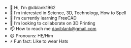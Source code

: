 - 👋 Hi, I’m @dblank1962
- 👀 I’m interested in Science, 3D, Technology, How to Spell
- 🌱 I’m currently learning FreeCAD
- 💞️ I’m looking to collaborate on 3D Printing
- 📫 How to reach me daviblank@gmail.com
- 😄 Pronouns: HE/Him
- ⚡ Fun fact: Like to wear Hats

<!---
dblank1962/dblank1962 is a ✨ special ✨ repository because its `README.md` (this file) appears on your GitHub profile.
You can click the Preview link to take a look at your changes.
--->
